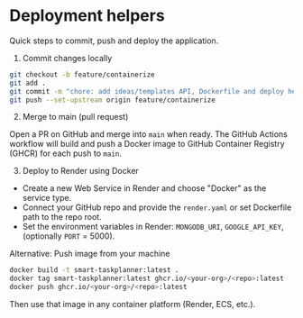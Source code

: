 # Deployment helpers

Quick steps to commit, push and deploy the application.

1. Commit changes locally

```bash
git checkout -b feature/containerize
git add .
git commit -m "chore: add ideas/templates API, Dockerfile and deploy helpers"
git push --set-upstream origin feature/containerize
```

2. Merge to main (pull request)

Open a PR on GitHub and merge into `main` when ready. The GitHub Actions workflow will build and push a Docker image to GitHub Container Registry (GHCR) for each push to `main`.

3. Deploy to Render using Docker

- Create a new Web Service in Render and choose "Docker" as the service type.
- Connect your GitHub repo and provide the `render.yaml` or set Dockerfile path to the repo root.
- Set the environment variables in Render: `MONGODB_URI`, `GOOGLE_API_KEY`, (optionally `PORT` = 5000).

Alternative: Push image from your machine

```bash
docker build -t smart-taskplanner:latest .
docker tag smart-taskplanner:latest ghcr.io/<your-org>/<repo>:latest
docker push ghcr.io/<your-org>/<repo>:latest
```

Then use that image in any container platform (Render, ECS, etc.).
